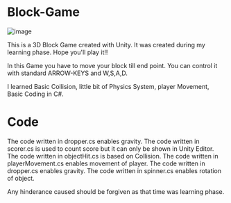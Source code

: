 # Block-Game
![image](https://user-images.githubusercontent.com/86593289/123753593-a869b400-d8d7-11eb-8673-0234a7e03572.png)

This is a 3D Block Game created with Unity. It was created during my learning phase. Hope you'll play it!!


In this Game you have to move your block till end point.
You can control it with standard ARROW-KEYS and W,S,A,D.

I learned Basic Collision, little bit of Physics System, player Movement, Basic Coding in C#.
# Code
The code written in dropper.cs enables gravity.
The code written in scorer.cs is used to count score but it can only be shown in Unity Editor.
The code written in objectHit.cs is based on Collision.
The code written in playerMovement.cs enables movement of player.
The code written in dropper.cs enables gravity.
The code written in spinner.cs enables rotation of object.



Any hinderance caused should be forgiven as that time was learning phase.
